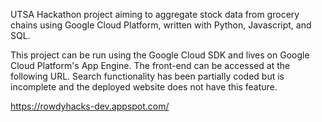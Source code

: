 UTSA Hackathon project aiming to aggregate stock data from grocery chains using Google Cloud Platform, written with Python, Javascript, and SQL.

This project can be run using the Google Cloud SDK and lives on Google Cloud Platform's App Engine. The front-end can be accessed at the following URL. Search functionality has been partially coded but is incomplete and the deployed website does not have this feature.

https://rowdyhacks-dev.appspot.com/
